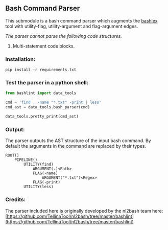## Bash Command Parser

This submodule is a bash command parser which augments the [bashlex](https://github.com/idank/bashlex) tool with utility-flag, utility-argument and flag-argument edges. 

_The parser cannot parse the following code structures._
1. Multi-statement code blocks.


### Installation:
```
pip install -r requirements.txt
```


### Test the parser in a python shell:

```python
from bashlint import data_tools

cmd = 'find . -name "*.txt" -print | less'
cmd_ast = data_tools.bash_parser(cmd)

data_tools.pretty_print(cmd_ast)
```

### Output:
The parser outputs the AST structure of the input bash command. By default the arguments in the command are replaced by their types.
```
ROOT()
    PIPELINE()
        UTILITY(find)
            ARGUMENT(.)<Path>
            FLAG(-name)
                ARGUMENT("*.txt")<Regex>
            FLAG(-print)
        UTILITY(less)
 ```


### Credits:
The parser included here is originally developed by the nl2bash team here: 
[https://github.com/TellinaTool/nl2bash/tree/master/bashlint](https://github.com/TellinaTool/nl2bash/tree/master/bashlint)